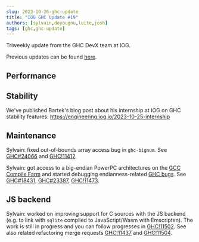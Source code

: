```yaml
---
slug: 2023-10-26-ghc-update
title: "IOG GHC Update #19"
authors: [sylvain,doyougnu,luite,josh]
tags: [ghc,ghc-update]
---
```


Triweekly update from the GHC DevX team at IOG.

<!-- truncate -->

Previous updates can be found [here](https://engineering.iog.io/tags/ghc-update).

## Performance


## Stability

We've published Bartek's blog post about his internship at IOG on GHC stability features: https://engineering.iog.io/2023-10-25-internship

## Maintenance

Sylvain: fixed out-of-bounds array access bug in `ghc-bignum`.
See [GHC#24066](https://gitlab.haskell.org/ghc/ghc/-/issues/24066)
and [GHC!11412](https://gitlab.haskell.org/ghc/ghc/-/merge_requests/11412).

Sylvain: got access to a big-endian PowerPC architectures on the [GCC Compile
Farm](https://portal.cfarm.net/) and started debugging endianness-related [GHC bugs](https://gitlab.haskell.org/ghc/ghc/-/issues/?label_name%5B%5D=big-endian).
See [GHC#18431](https://gitlab.haskell.org/ghc/ghc/-/issues/18431), [GHC#23387](https://gitlab.haskell.org/ghc/ghc/-/issues/23387), [GHC!11473](https://gitlab.haskell.org/ghc/ghc/-/merge_requests/11473).

## JS backend

Sylvain: worked on improving support for C sources with the JS backend
(e.g. to link with `sqlite` compiled to JavaScript/Wasm with Emscripten).
The work is still in progress and you can follow progresses in
[GHC!11502](https://gitlab.haskell.org/ghc/ghc/-/merge_requests/11502).
See also related refactoring merge requests [GHC!11437](https://gitlab.haskell.org/ghc/ghc/-/merge_requests/11437)
and [GHC!11504](https://gitlab.haskell.org/ghc/ghc/-/merge_requests/11504).
